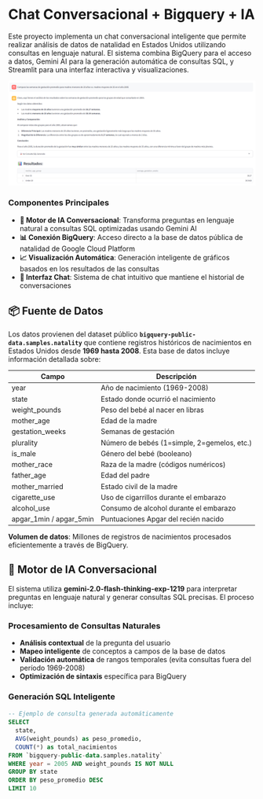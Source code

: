 # Chat Conversacional + Bigquery + IA

Este proyecto implementa un chat conversacional inteligente que permite realizar análisis de datos de natalidad en Estados Unidos utilizando consultas en lenguaje natural. El sistema combina BigQuery para el acceso a datos, Gemini AI para la generación automática de consultas SQL, y Streamlit para una interfaz interactiva y visualizaciones.

![Dashboard Principal](/docs/Screenshot%202025-06-06%20014200.png)

### Componentes Principales

- **🤖 Motor de IA Conversacional**: Transforma preguntas en lenguaje natural a consultas SQL optimizadas usando Gemini AI
- **📊 Conexión BigQuery**: Acceso directo a la base de datos pública de natalidad de Google Cloud Platform
- **📈 Visualización Automática**: Generación inteligente de gráficos basados en los resultados de las consultas
- **💬 Interfaz Chat**: Sistema de chat intuitivo que mantiene el historial de conversaciones

## 📦 Fuente de Datos

Los datos provienen del dataset público **`bigquery-public-data.samples.natality`** que contiene registros históricos de nacimientos en Estados Unidos desde **1969 hasta 2008**. Esta base de datos incluye información detallada sobre:

| Campo | Descripción |
|-------|-------------|
| year | Año de nacimiento (1969-2008) |
| state | Estado donde ocurrió el nacimiento |
| weight_pounds | Peso del bebé al nacer en libras |
| mother_age | Edad de la madre |
| gestation_weeks | Semanas de gestación |
| plurality | Número de bebés (1=simple, 2=gemelos, etc.) |
| is_male | Género del bebé (booleano) |
| mother_race | Raza de la madre (códigos numéricos) |
| father_age | Edad del padre |
| mother_married | Estado civil de la madre |
| cigarette_use | Uso de cigarrillos durante el embarazo |
| alcohol_use | Consumo de alcohol durante el embarazo |
| apgar_1min / apgar_5min | Puntuaciones Apgar del recién nacido |

**Volumen de datos**: Millones de registros de nacimientos procesados eficientemente a través de BigQuery.

## 🧠 Motor de IA Conversacional

El sistema utiliza **gemini-2.0-flash-thinking-exp-1219** para interpretar preguntas en lenguaje natural y generar consultas SQL precisas. El proceso incluye:

### Procesamiento de Consultas Naturales
- **Análisis contextual** de la pregunta del usuario
- **Mapeo inteligente** de conceptos a campos de la base de datos
- **Validación automática** de rangos temporales (evita consultas fuera del período 1969-2008)
- **Optimización de sintaxis** específica para BigQuery

### Generación SQL Inteligente
```sql
-- Ejemplo de consulta generada automáticamente
SELECT 
  state,
  AVG(weight_pounds) as peso_promedio,
  COUNT(*) as total_nacimientos
FROM `bigquery-public-data.samples.natality`
WHERE year = 2005 AND weight_pounds IS NOT NULL
GROUP BY state
ORDER BY peso_promedio DESC
LIMIT 10
```
